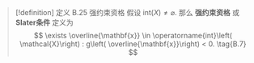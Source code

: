 > [!definition] 定义 B.25 强约束资格
> 假设 $\mathrm{{int}}\left( X\right) \neq \varnothing$. 那么 **强约束资格** 或 **Slater条件** 定义为
> $$
> \exists \overline{\mathbf{x}} \in \operatorname{int}\left( \mathcal{X}\right) : g\left( \overline{\mathbf{x}}\right) < 0. \tag{B.7}
> $$
> 
